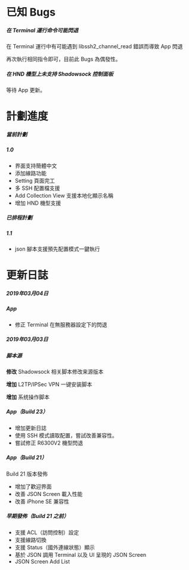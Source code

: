 # 已知 Bugs

##### 在 Terminal 運行命令可能閃退

在 Terminal 運行中有可能遇到 libssh2_channel_read 錯誤而導致 App 閃退

再次執行相同指令即可，目前此 Bugs 為偶發性。

##### 在 HND 機型上未支持 Shadowsock 控制面板

等待 App 更新。



# 計劃進度

##### 當前計劃

##### 1.0

* 界面支持簡體中文
* 添加線路功能
* Setting 頁面完工
* 多 SSH 配置檔支援
* Add Collection View 支援本地化顯示名稱
* 增加 HND 機型支援

##### 已排程計劃

##### 1.1

* json 腳本支援預先配置模式一鍵執行



# 更新日誌

##### 2019年03月04日

##### App

* 修正 Terminal 在無服務器設定下的閃退

##### 2019年03月03日

##### 脚本源

**修改** Shadowsock 相关脚本修改来源版本

**增加** L2TP/IPSec VPN 一键安装脚本

**增加** 系统操作脚本

##### App（Build 23）

* 增加更新日誌
* 使用 SSH 模式讀取配置，嘗試改善兼容性。
* 嘗試修正 R6300V2 機型閃退

##### App（Build 21）

Build 21 版本發佈

* 增加了歡迎界面
* 改善 JSON Screen 載入性能
* 改善 iPhone SE 兼容性

##### 早期發佈（Build 21 之前）

* 支援 ACL（訪問控制）設定
* 支援線路切換
* 支援 Status（國外連線狀態）顯示
* 基於 JSON 調用 Terminal 以及 UI 呈現的 JSON Screen
* JSON Screen Add List

